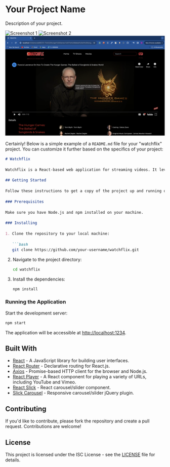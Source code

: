 # Your Project Name

Description of your project.

![Screenshot 1](./screenshots/ss1.png)
![Screenshot 2](./screenshots/ss2.png)
![Screenshot 3](./screenshots/ss3.png)

Certainly! Below is a simple example of a `README.md` file for your "watchflix" project. You can customize it further based on the specifics of your project:

```markdown
# Watchflix

Watchflix is a React-based web application for streaming videos. It leverages popular libraries such as React, React Router, Axios, and more to create a dynamic and engaging video streaming experience.

## Getting Started

Follow these instructions to get a copy of the project up and running on your local machine for development and testing purposes.

### Prerequisites

Make sure you have Node.js and npm installed on your machine.

### Installing

1. Clone the repository to your local machine:

   ```bash
   git clone https://github.com/your-username/watchflix.git
   ```

2. Navigate to the project directory:

   ```bash
   cd watchflix
   ```

3. Install the dependencies:

   ```bash
   npm install
   ```

### Running the Application

Start the development server:

```bash
npm start
```

The application will be accessible at [http://localhost:1234](http://localhost:1234).

## Built With

- [React](https://reactjs.org/) - A JavaScript library for building user interfaces.
- [React Router](https://reactrouter.com/) - Declarative routing for React.js.
- [Axios](https://axios-http.com/) - Promise-based HTTP client for the browser and Node.js.
- [React Player](https://github.com/cookpete/react-player) - A React component for playing a variety of URLs, including YouTube and Vimeo.
- [React Slick](https://react-slick.neostack.com/) - React carousel/slider component.
- [Slick Carousel](https://slick-carousel.vercel.app/) - Responsive carousel/slider jQuery plugin.

## Contributing

If you'd like to contribute, please fork the repository and create a pull request. Contributions are welcome!

## License

This project is licensed under the ISC License - see the [LICENSE](LICENSE) file for details.